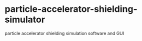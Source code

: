 # particle-accelerator-shielding-simulator
particle accelerator shielding simulation software and GUI
